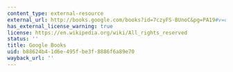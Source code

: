 ```yaml
---
content_type: external-resource
external_url: http://books.google.com/books?id=7czyFS-BUnoC&pg=PA19#v=onepage
has_external_license_warning: true
license: https://en.wikipedia.org/wiki/All_rights_reserved
status: ''
title: Google Books
uid: b88624b4-1d6e-495f-be3f-8886f6a89e70
wayback_url: ''
---
```

